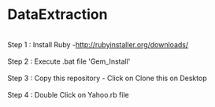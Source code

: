 DataExtraction
==============
</br> Step 1 : Install Ruby -http://rubyinstaller.org/downloads/<br/>
</br>Step 2 : Execute .bat file 'Gem_Install'<br/>
</br>Step 3 : Copy this repository - Click on Clone this on Desktop <br/>
</br>Step 4 : Double Click on Yahoo.rb file <br/>
